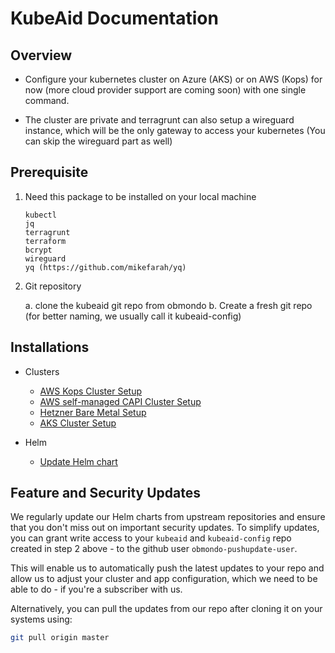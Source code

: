 # KubeAid Documentation

## Overview

* Configure your kubernetes cluster on Azure (AKS) or on AWS (Kops) for now
  (more cloud provider support are coming soon) with one single command.

* The cluster are private and terragrunt can also setup a wireguard instance,
  which will be the only gateway to access your kubernetes (You can skip the wireguard part as well)

## Prerequisite

1. Need this package to be installed on your local machine

   ```text
   kubectl
   jq
   terragrunt
   terraform
   bcrypt
   wireguard
   yq (https://github.com/mikefarah/yq)
   ```

2. Git repository

   a. clone the kubeaid git repo from obmondo
   b. Create a fresh git repo (for better naming, we usually call it kubeaid-config)

## Installations

* Clusters

  * [AWS Kops Cluster Setup](./aws/kops/cluster.md)
  * [AWS self-managed CAPI Cluster Setup](./aws/capi/cluster.md)
  * [Hetzner Bare Metal Setup](./hetzner/server-setup.md)
  * [AKS Cluster Setup](./azure/aks/cluster.md)

* Helm

  * [Update Helm chart](./helm/update_helm_chart.md)

## Feature and Security Updates

We regularly update our Helm charts from upstream repositories and ensure that you don't miss out on
important security updates. To simplify updates, you can grant write access to your `kubeaid` and `kubeaid-config` repo
created in step 2 above - to the github user `obmondo-pushupdate-user`.

This will enable us to automatically push the latest updates to your repo and allow us to adjust your
cluster and app configuration, which we need to be able to do - if you're a subscriber with us.

Alternatively, you can pull the updates from our repo after cloning it on your systems using:

```sh
git pull origin master
```
